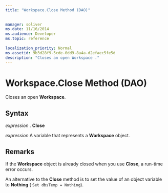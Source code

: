 ```yaml
---
title: "Workspace.Close Method (DAO)"
 
 
manager: soliver
ms.date: 11/16/2014
ms.audience: Developer
ms.topic: reference
  
localization_priority: Normal
ms.assetid: 9b3d28f9-5cde-0dd9-8a4a-d2efaec5fe5d
description: "Closes an open Workspace ."
---
```


# Workspace.Close Method (DAO)

Closes an open **Workspace**. 
  
## Syntax

 *expression*  . **Close**
  
 *expression*  A variable that represents a **Workspace** object. 
  
## Remarks

If the **Workspace** object is already closed when you use **Close**, a run-time error occurs. 
  
An alternative to the **Close** method is to set the value of an object variable to **Nothing** (  `Set dbsTemp = Nothing`).
  

